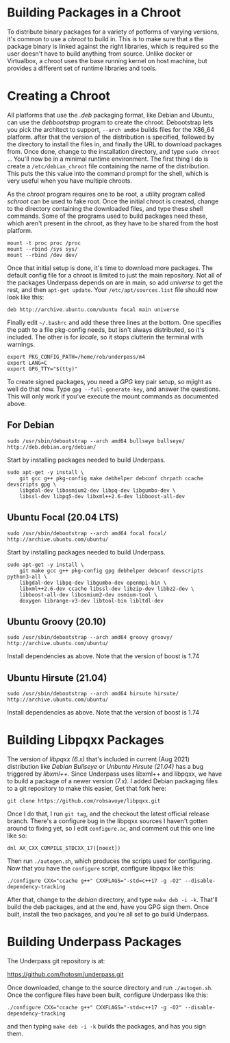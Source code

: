 # Building Packages  in a Chroot

To distribute binary packages for a variety of potforms of varying
versions, it's common to use a *chroot* to build in. This is to make
sure that a the package binary is linked against the right libraries,
which is required so the user doesn't have to build anything from
source. Unlike docker or Virtualbox, a chroot uses the base running
kernel on host machine, but provides a different set of runtime
libraries and tools.

# Creating a Chroot

All platforms that use the *.deb* packaging format, like Debian and
Ubuntu, can use the *debbootstrap* program to create the
chroot. Debootstrap lets you pick the architect to support,
`--arch amd64` builds files for the X86_64 platform. after that the
version of the distribution is specified, followed by the directory to
install the files in, and finally the URL to download packages
from. Once done, change to the installation directory, and type `sudo
chroot .`. You'll now be in a minimal runtime environment. The first
thing I do is create a `/etc/debian_chroot` file containing the name
of the distribution. This puts the this value into the command prompt
for the shell, which is very useful when you have multiple chroots.

As the *chroot* program requires one to be root, a utility program
called *schroot* can be used to fake root. Once the initial chroot is
created, change to the directory containing the downloaded files, and
type these shell commands. Some of the programs used to build packages
need these, which aren't present in the chroot, as they have to be
shared from the host platform.

```
mount -t proc proc /proc
mount --rbind /sys sys/
mount --rbind /dev dev/
```

Once that initial setup is done, it's time to download more
packages. The default config file for a chroot is limited to just the
main repository. Not all of the packages Underpass depends on are in
main, so add *universe* to get the rest, and then `apt-get
update`. Your `/etc/apt/sources.list` file should now look like this:

```
deb http://archive.ubuntu.com/ubuntu focal main universe
```

Finally edit  `~/.bashrc` and add these three lines at the bottom. One
specifies the path to a file pkg-config needs, but isn't always
distributed, so it's included. The other is for *locale*, so it stops
clutterin the terminal with warnings.

```
export PKG_CONFIG_PATH=/home/rob/underpass/m4
export LANG=C
export GPG_TTY="$(tty)"
```

To create signed packages, you need a *GPG* key pair setup, so mjight
as well do that now. Type `gpg --full-generate-key`, and answer the
questions. This will only work if you've execute the mount commands as
documented above. 

## For Debian

```
sudo /usr/sbin/debootstrap --arch amd64 bullseye bullseye/ http://deb.debian.org/debian/
```

Start by installing packages needed to build Underpass.

```
sudo apt-get -y install \
    git gcc g++ pkg-config make debhelper debconf chrpath ccache devscripts gpg \
    libgdal-dev libosmium2-dev libpq-dev libgumbo-dev \
    libssl-dev libpq5-dev libxml++2.6-dev libboost-all-dev
```

## Ubuntu Focal (20.04 LTS)

```
sudo /usr/sbin/debootstrap --arch amd64 focal focal/ http://archive.ubuntu.com/ubuntu/
```

Start by installing packages needed to build Underpass.

```
sudo apt-get -y install \
    git make gcc g++ pkg-config gpg debhelper debconf devscripts python3-all \
    libgdal-dev libpq-dev libgumbo-dev openmpi-bin \
    libxml++2.6-dev ccache libssl-dev libzip-dev libbz2-dev \
    libboost-all-dev libosmium2-dev osmium-tool \
    doxygen librange-v3-dev libtool-bin libltdl-dev  

```

## Ubuntu Groovy (20.10)

```
sudo /usr/sbin/debootstrap --arch amd64 groovy groovy/ http://archive.ubuntu.com/ubuntu/
```

Install dependencies as above. Note that the version of boost is 1.74

## Ubuntu Hirsute (21.04)

```
sudo /usr/sbin/debootstrap --arch amd64 hirsute hirsute/ http://archive.ubuntu.com/ubuntu/
```

Install dependencies as above. Note that the version of boost is 1.74

# Building Libpqxx Packages

The version of *libpqxx (6.x)* that's included in current (Aug 2021)
distribution like *Debian Bullseye* or *Unbuntu Hirsute (21.04)* has a bug triggered
by *libxml++*. Since Underpass uses libxml++ and libpqxx, we have to
build a package of a newer version (7.x). I added Debian packaging
files to a git repository to make this easier, Get that fork here:

```
git clone https://github.com/robsavoye/libpqxx.git
```

Once I do that, I run `git tag`, and the checkout the latest official
release branch. There's a configure bug in the libpqxx sources I
haven't gotten around to fixing yet, so I edit `configure.ac`, and
comment out this one line like so:

```
dnl AX_CXX_COMPILE_STDCXX_17([noext])
```

Then run `./autogen.sh`, which produces the scripts used for
configuring. Now that you have the `configure` script, configure
libpqxx like this:

```
./configure CXX="ccache g++" CXXFLAGS="-std=c++17 -g -O2" --disable-dependency-tracking
```

After that, change to the *debian* directory, and type `make deb -i
-k`. That'll build the deb packages, and at the end, have you GPG sign
them. Once built, install the two packages, and you're all set to go
build Underpass.

# Building Underpass Packages

The Underpass git repository is at:

https://github.com/hotosm/underpass.git

Once downloaded, change to the source directory and run
`./autogen.sh`. Once the configure files have been built, configure
Underpass like this:

```
./configure CXX="ccache g++" CXXFLAGS="-std=c++17 -g -O2" --disable-dependency-tracking
```

and then typing `make deb -i -k` builds the packages, and has you sign them.
